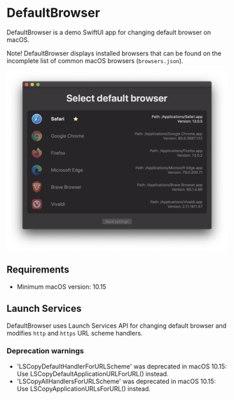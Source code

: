 # DefaultBrowser

DefaultBrowser is a demo SwiftUI app for changing default browser on macOS.

Note! DefaultBrowser displays installed browsers that can be found on the incomplete list of common macOS browsers (`browsers.json`).

![App](screenshots/app.png)

## Requirements

- Minimum macOS version: 10.15

## Launch Services

DefaultBrowser uses Launch Services API for changing default browser and modifies `http` and `https` URL scheme handlers.

### Deprecation warnings

 - 'LSCopyDefaultHandlerForURLScheme' was deprecated in macOS 10.15: Use LSCopyDefaultApplicationURLForURL() instead.
 - 'LSCopyAllHandlersForURLScheme' was deprecated in macOS 10.15: Use LSCopyApplicationURLsForURL() instead.